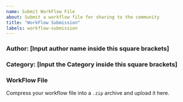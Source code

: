 ```yaml
---
name: Submit WorkFlow File
about: Submit a workflow file for sharing to the community
title: "WorkFlow Submission"
labels: workflow-submission
---
```


### Author: [Input author name inside this square brackets]

### Category: [Input the Category inside this square brackets]

### WorkFlow File
Compress your workflow file into a `.zip` archive and upload it here.